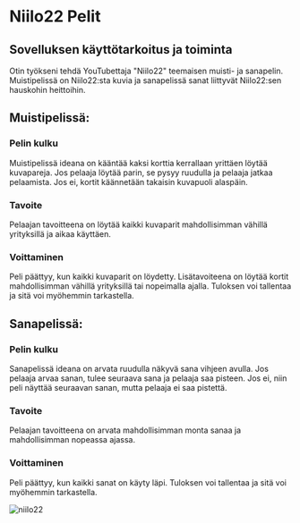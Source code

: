 # Niilo22 Pelit

## Sovelluksen käyttötarkoitus ja toiminta

Otin työkseni tehdä YouTubettaja "Niilo22" teemaisen muisti- ja sanapelin. Muistipelissä on Niilo22:sta kuvia ja sanapelissä sanat liittyvät Niilo22:sen hauskohin heittoihin.
## Muistipelissä:
### Pelin kulku
Muistipelissä ideana on kääntää kaksi korttia kerrallaan yrittäen löytää kuvapareja.
Jos pelaaja löytää parin, se pysyy ruudulla ja pelaaja jatkaa pelaamista.
Jos ei, kortit käännetään takaisin kuvapuoli alaspäin.
### Tavoite
Pelaajan tavoitteena on löytää kaikki kuvaparit mahdollisimman vähillä yrityksillä ja aikaa käyttäen.
### Voittaminen
Peli päättyy, kun kaikki kuvaparit on löydetty.
Lisätavoiteena on löytää kortit mahdollisimman vähillä yrityksillä tai nopeimalla ajalla.
Tuloksen voi tallentaa ja sitä voi myöhemmin tarkastella.

## Sanapelissä:
### Pelin kulku
Sanapelissä ideana on arvata ruudulla näkyvä sana vihjeen avulla.
Jos pelaaja arvaa sanan, tulee seuraava sana ja pelaaja saa pisteen.
Jos ei, niin peli näyttää seuraavan sanan, mutta pelaaja ei saa pistettä.
### Tavoite
Pelaajan tavoitteena on arvata mahdollisimman monta sanaa ja mahdollisimman nopeassa ajassa.
### Voittaminen
Peli päättyy, kun kaikki sanat on käyty läpi.
Tuloksen voi tallentaa ja sitä voi myöhemmin tarkastella.

![niilo22](https://github.com/Hamppi990/Muistipeli1/assets/87445182/63f99042-9cba-40d8-9b61-d116be47d42c)
